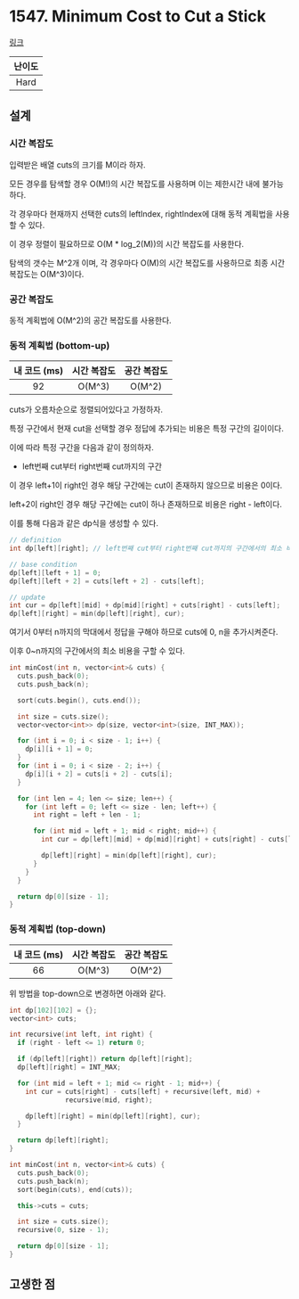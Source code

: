 # 1547. Minimum Cost to Cut a Stick

[링크](https://leetcode.com/problems/minimum-cost-to-cut-a-stick/description/)

| 난이도 |
| :----: |
|  Hard  |

## 설계

### 시간 복잡도

입력받은 배열 cuts의 크기를 M이라 하자.

모든 경우를 탐색할 경우 O(M!)의 시간 복잡도를 사용하며 이는 제한시간 내에 불가능하다.

각 경우마다 현재까지 선택한 cuts의 leftIndex, rightIndex에 대해 동적 계획법을 사용할 수 있다.

이 경우 정렬이 필요하므로 O(M * log_2(M))의 시간 복잡도를 사용한다.

탐색의 갯수는 M^2개 이며, 각 경우마다 O(M)의 시간 복잡도를 사용하므로 최종 시간 복잡도는 O(M^3)이다.

### 공간 복잡도

동적 계획법에 O(M^2)의 공간 복잡도를 사용한다.

### 동적 계획법 (bottom-up)

| 내 코드 (ms) | 시간 복잡도 | 공간 복잡도 |
| :----------: | :---------: | :---------: |
|      92      |   O(M^3)    |   O(M^2)    |

cuts가 오름차순으로 정렬되어있다고 가정하자.

특정 구간에서 현재 cut을 선택할 경우 정답에 추가되는 비용은 특정 구간의 길이이다.

이에 따라 특정 구간을 다음과 같이 정의하자.

- left번째 cut부터 right번째 cut까지의 구간

이 경우 left+1이 right인 경우 해당 구간에는 cut이 존재하지 않으므로 비용은 0이다.

left+2이 right인 경우 해당 구간에는 cut이 하나 존재하므로 비용은 right - left이다.

이를 통해 다음과 같은 dp식을 생성할 수 있다.

```cpp
// definition
int dp[left][right]; // left번째 cut부터 right번째 cut까지의 구간에서의 최소 비용

// base condition
dp[left][left + 1] = 0;
dp[left][left + 2] = cuts[left + 2] - cuts[left];

// update
int cur = dp[left][mid] + dp[mid][right] + cuts[right] - cuts[left];
dp[left][right] = min(dp[left][right], cur);
```

여기서 0부터 n까지의 막대에서 정답을 구해야 하므로 cuts에 0, n을 추가시켜준다.

이후 0~n까지의 구간에서의 최소 비용을 구할 수 있다.

```cpp
int minCost(int n, vector<int>& cuts) {
  cuts.push_back(0);
  cuts.push_back(n);

  sort(cuts.begin(), cuts.end());

  int size = cuts.size();
  vector<vector<int>> dp(size, vector<int>(size, INT_MAX));

  for (int i = 0; i < size - 1; i++) {
    dp[i][i + 1] = 0;
  }
  for (int i = 0; i < size - 2; i++) {
    dp[i][i + 2] = cuts[i + 2] - cuts[i];
  }

  for (int len = 4; len <= size; len++) {
    for (int left = 0; left <= size - len; left++) {
      int right = left + len - 1;

      for (int mid = left + 1; mid < right; mid++) {
        int cur = dp[left][mid] + dp[mid][right] + cuts[right] - cuts[left];

        dp[left][right] = min(dp[left][right], cur);
      }
    }
  }

  return dp[0][size - 1];
}
```

### 동적 계획법 (top-down)

| 내 코드 (ms) | 시간 복잡도 | 공간 복잡도 |
| :----------: | :---------: | :---------: |
|      66      |   O(M^3)    |   O(M^2)    |

위 방법을 top-down으로 변경하면 아래와 같다.

```cpp
int dp[102][102] = {};
vector<int> cuts;

int recursive(int left, int right) {
  if (right - left <= 1) return 0;

  if (dp[left][right]) return dp[left][right];
  dp[left][right] = INT_MAX;

  for (int mid = left + 1; mid <= right - 1; mid++) {
    int cur = cuts[right] - cuts[left] + recursive(left, mid) +
              recursive(mid, right);

    dp[left][right] = min(dp[left][right], cur);
  }

  return dp[left][right];
}

int minCost(int n, vector<int>& cuts) {
  cuts.push_back(0);
  cuts.push_back(n);
  sort(begin(cuts), end(cuts));

  this->cuts = cuts;

  int size = cuts.size();
  recursive(0, size - 1);

  return dp[0][size - 1];
}
```

## 고생한 점
